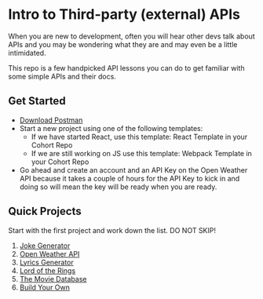 # Intro to Third-party (external) APIs

When you are new to development, often you will hear other devs talk about APIs and you may be wondering what they are and may even be a little intimidated.

This repo is a few handpicked API lessons you can do to get familiar with some simple APIs and their docs.

## Get Started
- [Download Postman](https://www.postman.com/)
- Start a new project using one of the following templates:
  - If we have started React, use this template: React Template in your Cohort Repo
  - If we are still working on JS use this template: Webpack Template in your Cohort Repo
- Go ahead and create an account and an API Key on the Open Weather API because it takes a couple of hours for the API Key to kick in and doing so will mean the key will be ready when you are ready.

## Quick Projects
Start with the first project and work down the list. DO NOT SKIP!

1. [Joke Generator](./joke-generator.md)
2. [Open Weather API](./weather.md)
3. [Lyrics Generator](./lyrics.md)
4. [Lord of the Rings](./lotr.md)
5. [The Movie Database](./moviedb-api.md)
6. [Build Your Own](./byo.md)
